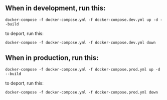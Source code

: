 ## When in development, run this:

```docker-compose -f docker-compose.yml -f docker-compose.dev.yml up -d --build```


to deport, run this:

```docker-compose -f docker-compose.yml -f docker-compose.dev.yml down```


## When in production, run this:

```docker-compose -f docker-compose.yml -f docker-compose.prod.yml up -d --build```

to deport, run this:

```docker-compose -f docker-compose.yml -f docker-compose.prod.yml down```